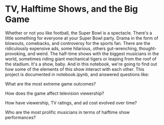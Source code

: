 # TV, Halftime Shows, and the Big Game

Whether or not you like football, the Super Bowl is a spectacle. There's a little something for everyone at your Super Bowl party. Drama in the form of blowouts, comebacks, and controversy for the sports fan. There are the ridiculously expensive ads, some hilarious, others gut-wrenching, thought-provoking, and weird. The half-time shows with the biggest musicians in the world, sometimes riding giant mechanical tigers or leaping from the roof of the stadium. It's a show, baby. And in this notebook, we're going to find out how some of the elements of this show interact with each other. This project is documented in notebook.ipynb, and answered questions like:

What are the most extreme game outcomes?

How does the game affect television viewership?

How have viewership, TV ratings, and ad cost evolved over time?

Who are the most prolific musicians in terms of halftime show performances?
